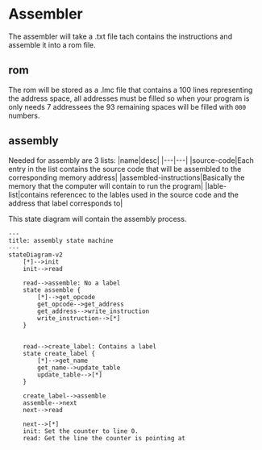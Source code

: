 # Assembler
The assembler will take a .txt file tach contains the instructions and assemble it into a rom file.

## rom
The rom will be stored as a .lmc file that contains a 100 lines representing the address space, all addresses must be filled so when your program is only needs 7 addressees the 93 remaining spaces will be filled with `000` numbers.

## assembly
Needed for assembly are 3 lists:
|name|desc|
|---|---|
|source-code|Each entry in the list contains the source code that will be assembled to the corresponding memory address|
|assembled-instructions|Basically the memory that the computer will contain to run the program|
|lable-list|contains referencec to the lables used in the source code and the address that label corresponds to|

This state diagram will contain the assembly process.
```mermaid
---
title: assembly state machine
---
stateDiagram-v2
    [*]-->init
    init-->read

    read-->assemble: No a label
    state assemble {
        [*]-->get_opcode
        get_opcode-->get_address
        get_address-->write_instruction
        write_instruction-->[*]
    }


    read-->create_label: Contains a label
    state create_label {
        [*]-->get_name
        get_name-->update_table
        update_table-->[*]
    }

    create_label-->assemble
    assemble-->next
    next-->read

    next-->[*]
    init: Set the counter to line 0.
    read: Get the line the counter is pointing at



```